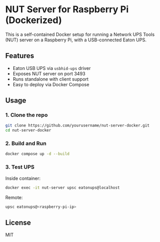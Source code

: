 # NUT Server for Raspberry Pi (Dockerized)

This is a self-contained Docker setup for running a Network UPS Tools (NUT) server on a Raspberry Pi, with a USB-connected Eaton UPS.

## Features

- Eaton USB UPS via `usbhid-ups` driver
- Exposes NUT server on port 3493
- Runs standalone with client support
- Easy to deploy via Docker Compose

## Usage

### 1. Clone the repo

```bash
git clone https://github.com/yourusername/nut-server-docker.git
cd nut-server-docker
```

### 2. Build and Run

```bash
docker compose up -d --build
```

### 3. Test UPS

Inside container:

```bash
docker exec -it nut-server upsc eatonups@localhost
```

Remote:

```bash
upsc eatonups@<raspberry-pi-ip>
```

## License

MIT
